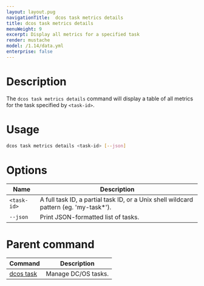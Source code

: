 ```yaml
---
layout: layout.pug
navigationTitle:  dcos task metrics details
title: dcos task metrics details
menuWeight: 9
excerpt: Display all metrics for a specified task
render: mustache
model: /1.14/data.yml
enterprise: false
---
```


# Description

The `dcos task metrics details` command will display a table of all metrics for the task specified by `<task-id>`.

# Usage

```bash
dcos task metrics details <task-id> [--json]
```

# Options

| Name |  Description |
|---------|-------------|
| `<task-id>` | A full task ID, a partial task ID, or a Unix shell wildcard pattern (eg. 'my-task*').|
| `--json`  | Print JSON-formatted list of tasks. |

# Parent command

| Command | Description |
|---------|-------------|
| [dcos task](/mesosphere/dcos/1.14/cli/command-reference/dcos-task/)   | Manage DC/OS tasks. |
